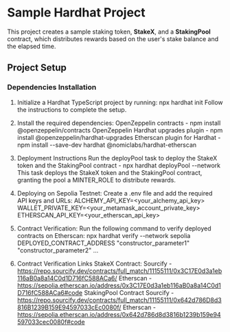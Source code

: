 # Sample Hardhat Project

This project creates a sample staking token, **StakeX**, and a **StakingPool** contract, which distributes rewards based on the user's stake balance and the elapsed time.

## Project Setup

### Dependencies Installation

1. Initialize a Hardhat TypeScript project by running:
   npx hardhat init
   Follow the instructions to complete the setup.

2. Install the required dependencies:
   OpenZeppelin contracts - npm install @openzeppelin/contracts
   OpenZeppelin Hardhat upgrades plugin - npm install @openzeppelin/hardhat-upgrades
   Etherscan plugin for Hardhat - npm install --save-dev hardhat @nomiclabs/hardhat-etherscan

3. Deployment Instructions
   Run the deployPool task to deploy the StakeX token and the StakingPool contract - npx hardhat deployPool --network <selectedNetwork>
   This task deploys the StakeX token and the StakingPool contract, granting the pool a MINTER_ROLE to distribute rewards.

4. Deploying on Sepolia Testnet:
   Create a .env file and add the required API keys and URLs:
   ALCHEMY_API_KEY=<your_alchemy_api_key>
   WALLET_PRIVATE_KEY=<your_metamask_account_private_key>
   ETHERSCAN_API_KEY=<your_etherscan_api_key>

5. Contract Verification:
   Run the following command to verify deployed contracts on Etherscan:
   npx hardhat verify --network sepolia DEPLOYED_CONTRACT_ADDRESS "constructor_parameter1" "constructor_parameter2" ...

6. Contract Verification Links
   StakeX Contract:
   Sourcify - https://repo.sourcify.dev/contracts/full_match/11155111/0x3C17E0d3a1eb116aB0a8a14C0d1D716fC588ACa6/
   Etherscan - https://sepolia.etherscan.io/address/0x3C17E0d3a1eb116aB0a8a14C0d1D716fC588ACa6#code
   StakingPool Contract
   Sourcify - https://repo.sourcify.dev/contracts/full_match/11155111/0x642d786D8d3816B1239B159E94597033cEc0080f/
   Etherscan - https://sepolia.etherscan.io/address/0x642d786d8d3816b1239b159e94597033cec0080f#code

